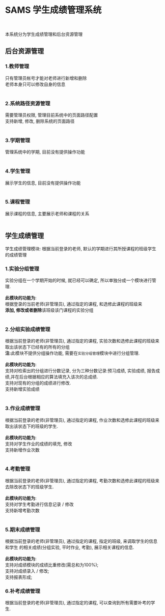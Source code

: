 # SAMS  学生成绩管理系统
<br/>

本系统分为学生成绩管理和后台资源管理
## 后台资源管理<br>
### 1.教师管理<br>
只有管理员帐号才能对老师进行新增和删除  
老师本身只可以修改自身的信息<br><br>
### 2.系统路径资源管理<br>
需要管理员权限, 管理目前系统中的页面路径配置  
支持新增, 修改, 删除系统的页面路径<br><br>
### 3.学期管理<br>
管理系统中的学期, 目前没有提供操作功能<br><br>
### 4.学生管理<br>
展示学生的信息, 目前没有提供操作功能<br><br>
### 5.课程管理<br>
展示课程的信息, 主要展示老师和课程的关系<br><br>

## 学生成绩管理<br>
学生成绩管理模块: 根据当前登录的老师, 默认的学期进行其所授课程的班级学生的成绩管理<br>
### 1.实验分组管理<br>
实验分组在一个学期开始的时候, 就已经可以确定, 所以单独分成一个模块进行管理.<br> <br>
<b>此模块的功能为</b>:<br>根据登录的当前老师(非管理员), 通过指定的课程, 和选修此课程的班级来  
<b>添加, 修改或者删除</b>该班级该门课程的实验分组<br><br> 
### 2.分组实验成绩管理<br>
根据当前登录的老师(非管理员), 通过指定的课程, 实验次数和选修此课程的班级来  
取出该状态下已经有的所有的分组<br><b>注:</b>此模块不提供分组操作功能, 需要在<code>实验分组管理</code>模块中进行分组管理.<br>   
<b>此模块的功能为</b>:<br>支持对检索出的分组进行分数记录, 分为三种分数记录:预习成绩, 实验成绩, 报告成绩,并在后台根据相应的算法填充入该次的总成绩.  
支持对现有的分组的成绩进行修改.  
支持新增实验成绩<br><br>
### 3.作业成绩管理<br>
根据当前登录的老师(非管理员), 通过指定的课程, 作业次数和选修此课程的班级来  
取出该状态下的班级的学生.<br><br> 
<b>此模块的功能为</b>:  
支持对学生作业的成绩的填充, 修改  
支持新增作业次数<br><br>
### 4.考勤管理<br>
根据当前登录的老师(非管理员), 通过指定的课程, 考勤次数和选修此课程的班级来  
去除改状态下的班级学生.<br><br>
<b>此模块的功能为</b>:  
支持对学生考勤进行信息记录 / 修改  
支持新增考勤次数<br><br>
### 5.期末成绩管理<br>
根据当前登录的老师(非管理员), 通过指定的课程, 指定的班级, 来调取学生的信息和学生
的相关成绩(分组实验, 平时作业, 考勤), 展示相关课程的信息.<br><br>
<b>此模块的功能为</b>:  
支持对成绩模块的成绩比重修改(需总和为100%);  
支持对成绩录入 / 修改;  
支持报表形成;  
### 6.补考成绩管理<br>
根据当前登录的老师(非管理员), 通过指定的课程, 可以查询到所有需要补考的学生.





